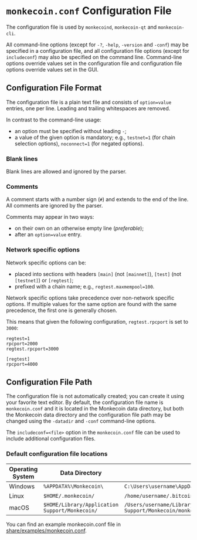 # `monkecoin.conf` Configuration File

The configuration file is used by `monkecoind`, `monkecoin-qt` and `monkecoin-cli`.

All command-line options (except for `-?`, `-help`, `-version` and `-conf`) may be specified in a configuration file, and all configuration file options (except for `includeconf`) may also be specified on the command line. Command-line options override values set in the configuration file and configuration file options override values set in the GUI.

## Configuration File Format

The configuration file is a plain text file and consists of `option=value` entries, one per line. Leading and trailing whitespaces are removed.

In contrast to the command-line usage:
- an option must be specified without leading `-`;
- a value of the given option is mandatory; e.g., `testnet=1` (for chain selection options), `noconnect=1` (for negated options).

### Blank lines

Blank lines are allowed and ignored by the parser.

### Comments

A comment starts with a number sign (`#`) and extends to the end of the line. All comments are ignored by the parser.

Comments may appear in two ways:
- on their own on an otherwise empty line (_preferable_);
- after an `option=value` entry.

### Network specific options

Network specific options can be:
- placed into sections with headers `[main]` (not `[mainnet]`), `[test]` (not `[testnet]`) or `[regtest]`;
- prefixed with a chain name; e.g., `regtest.maxmempool=100`.

Network specific options take precedence over non-network specific options.
If multiple values for the same option are found with the same precedence, the
first one is generally chosen.

This means that given the following configuration, `regtest.rpcport` is set to `3000`:

```
regtest=1
rpcport=2000
regtest.rpcport=3000

[regtest]
rpcport=4000
```

## Configuration File Path

The configuration file is not automatically created; you can create it using your favorite text editor. By default, the configuration file name is `monkecoin.conf` and it is located in the Monkecoin data directory, but both the Monkecoin data directory and the configuration file path may be changed using the `-datadir` and `-conf` command-line options.

The `includeconf=<file>` option in the `monkecoin.conf` file can be used to include additional configuration files.

### Default configuration file locations

Operating System | Data Directory | Example Path
-- | -- | --
Windows | `%APPDATA%\Monkecoin\` | `C:\Users\username\AppData\Roaming\Monkecoin\monkecoin.conf`
Linux | `$HOME/.monkecoin/` | `/home/username/.bitcoin/bitcoin.conf`
macOS | `$HOME/Library/Application Support/Monkecoin/` | `/Users/username/Library/Application Support/Monkecoin/monkecoin.conf`

You can find an example monkecoin.conf file in [share/examples/monkecoin.conf](../share/examples/monkecoin.conf).
